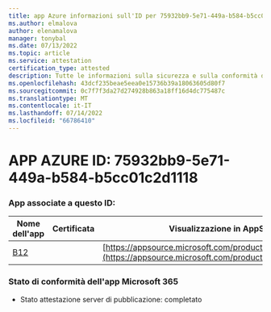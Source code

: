 ```yaml
---
title: app Azure informazioni sull'ID per 75932bb9-5e71-449a-b584-b5cc01c2d1118
ms.author: elmalova
author: elenamalova
manager: tonybal
ms.date: 07/13/2022
ms.topic: article
ms.service: attestation
certification_type: attested
description: Tutte le informazioni sulla sicurezza e sulla conformità disponibili per 75932bb9-5e71-449a-b584-b5cc01c2d1118.
ms.openlocfilehash: 43dcf235beae5eea0e15736b39a18063605d80f7
ms.sourcegitcommit: 0c7f7f3da27d274928b863a18ff16d4dc775487c
ms.translationtype: MT
ms.contentlocale: it-IT
ms.lasthandoff: 07/14/2022
ms.locfileid: "66786410"
---
```

# <a name="azure-app-id-75932bb9-5e71-449a-b584-b5cc01c2d118"></a>APP AZURE ID: 75932bb9-5e71-449a-b584-b5cc01c2d1118


### <a name="apps-associated-with-this-id"></a>App associate a questo ID:
| **Nome dell'app** | **Certificata** | **Visualizzazione in AppSource** |
|--------------|---------------|-----------------------|
| [B12](../forward/WA200004073.md) |  | [https://appsource.microsoft.com/product/office/WA200004073](https://appsource.microsoft.com/product/office/WA200004073) |

### <a name="microsoft-365-app-compliance-status"></a>Stato di conformità dell'app Microsoft 365
- Stato attestazione server di pubblicazione: completato
